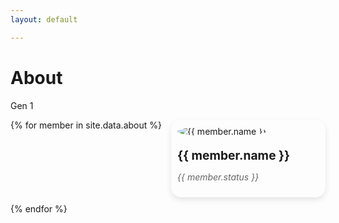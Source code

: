 ```yaml
---
layout: default

---
```


# About

Gen 1

<section>
  <div class="members-grid">
    {% for member in site.data.about %}
    <div class="member-card">
      <img src="{{ member.image | relative_url }}" alt="{{ member.name }}">
      <h2>{{ member.name }}</h2>
      <p class="status">{{ member.status }}</p>
    </div>
    {% endfor %}
  </div>
</section>

<style>

.members-grid {
  display: grid;
  grid-template-columns: repeat(auto-fit, minmax(200px, 1fr));
  gap: 10px;
  margin-top: 10px;
}
.member-card {
  border-radius: 1rem;
  box-shadow: 0 4px 10px rgba(0,0,0,0.1);
  padding: 10px;
  transition: transform 0.2s ease;
}
.member-card:hover {
  transform: translateY(-5px);
}
.member-card img {
  max-width: 100%;
  aspect-ratio: 1 / 1;
  border-radius: 50%;
  object-fit: cover;
  margin-bottom: 10px;
}
.member-card h2 {
  margin: 0.5rem 0;
  font-size: 1.2rem;
}
.member-card .status {
  color: #666;
  font-style: italic;
}
</style>